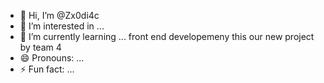 - 👋 Hi, I’m @Zx0di4c
- 👀 I’m interested in ...
- 🌱 I’m currently learning ... front end developemeny
  this our new project by team 4
- 😄 Pronouns: ...
- ⚡ Fun fact: ...

<!---
Zx0di4c/Zx0di4c is a ✨ special ✨ repository because its `README.md` (this file) appears on your GitHub profile.
You can click the Preview link to take a look at your changes.
--->
